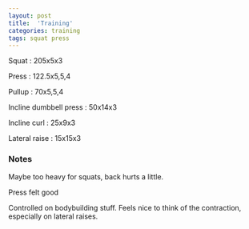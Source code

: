 ```yaml
---
layout: post
title:  'Training'
categories: training
tags: squat press
---
```


Squat : 205x5x3

Press  : 122.5x5,5,4

Pullup  : 70x5,5,4

Incline dumbbell press : 50x14x3

Incline curl  :  25x9x3

Lateral raise : 15x15x3

### Notes

Maybe too heavy for squats, back hurts a little.

Press felt good

Controlled on bodybuilding stuff. Feels nice to think of the contraction, especially on lateral raises.
